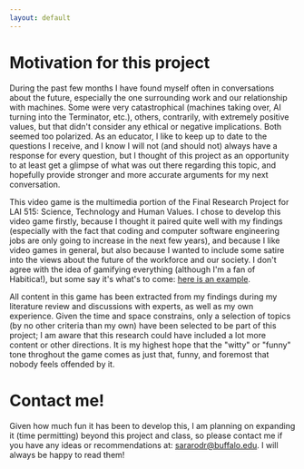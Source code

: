 ```yaml
---
layout: default
---
```


# Motivation for this project

During the past few months I have found myself often in conversations about the future, especially the one surrounding work and our relationship with machines. Some were very catastrophical (machines taking over, AI turning into the Terminator, etc.), others, contrarily, with extremely positive values, but that didn't consider any ethical or negative implications. Both seemed too polarized. As an educator, I like to keep up to date to the questions I receive, and I know I will not (and should not) always have a response for every question, but I thought of this project as an opportunity to at least get a glimpse of what was out there regarding this topic, and hopefully provide stronger and more accurate arguments for my next conversation. 

This video game is the multimedia portion of the Final Research Project for LAI 515: Science, Technology and Human Values. I chose to develop this video game firstly, because I thought it paired quite well with my findings (especially with the fact that coding and computer software engineering jobs are only going to increase in the next few years), and because I like video games in general, but also because I wanted to include some satire into the views about the future of the workforce and our society. I don't agree with the idea of gamifying everything (although I'm a fan of Habitica!), but some say it's what's to come: [here is an example](https://www.bbc.com/news/world-asia-china-34592186).

All content in this game has been extracted from my findings during my literature review and discussions with experts, as well as my own experience. Given the time and space constrains, only a selection of topics (by no other criteria than my own) have been selected to be part of this project; I am aware that this research could have included a lot more content or other directions. It is my highest hope that the "witty" or "funny" tone throghout the game comes as just that, funny, and foremost that nobody feels offended by it.

# Contact me!

Given how much fun it has been to develop this, I am planning on expanding it (time permitting) beyond this project and class, so please contact me if you have any ideas or recommendations at: sararodr@buffalo.edu. I will always be happy to read them!